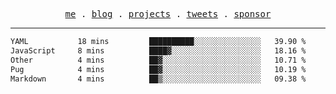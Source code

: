 <p align="center">
  <samp>
    <a href="https://everfu.cn">me</a> .
    <a href="https://bloh.everfu.cn">blog</a> .
    <a href="https://everfu.cn/projects/">projects</a> .
    <a href="https://twitter.com/everfu8">tweets</a> .
    <a href="https://ko-fi.com/everfu">sponsor</a>
  </samp>
</p>

---

<!--START_SECTION:waka-->

```txt
YAML           18 mins         ██████████░░░░░░░░░░░░░░░   39.90 %
JavaScript     8 mins          ████▓░░░░░░░░░░░░░░░░░░░░   18.16 %
Other          4 mins          ██▓░░░░░░░░░░░░░░░░░░░░░░   10.71 %
Pug            4 mins          ██▓░░░░░░░░░░░░░░░░░░░░░░   10.19 %
Markdown       4 mins          ██▒░░░░░░░░░░░░░░░░░░░░░░   09.38 %
```

<!--END_SECTION:waka-->

